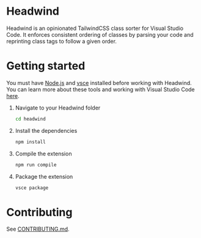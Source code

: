 # Headwind

Headwind is an opinionated TailwindCSS class sorter for Visual Studio Code. It enforces consistent ordering of classes by parsing your code and reprinting class tags to follow a given order.

# Getting started

You must have [Node.js](https://nodejs.org/en/) and [vsce](https://github.com/microsoft/vscode-vsce) installed before working with Headwind. You can learn more about these tools and working with Visual Studio Code [here](https://code.visualstudio.com/api/working-with-extensions/publishing-extension).

1. Navigate to your Headwind folder

    ```sh
    cd headwind
    ```

2. Install the dependencies

    ```sh
    npm install
    ```

3. Compile the extension

    ```sh
    npm run compile
    ```

4. Package the extension

    ```sh
    vsce package
    ```

# Contributing

See [CONTRIBUTING.md](.github/CONTRIBUTING.md).
